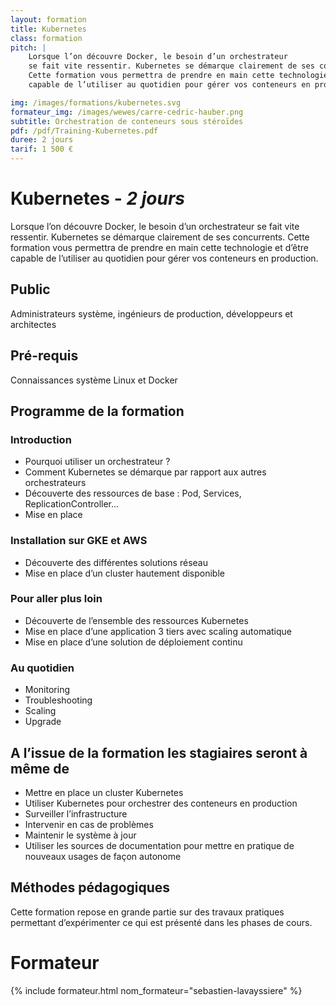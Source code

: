 ```yaml
---
layout: formation
title: Kubernetes
class: formation
pitch: |
    Lorsque l’on découvre Docker, le besoin d’un orchestrateur
    se fait vite ressentir. Kubernetes se démarque clairement de ses concurrents.
    Cette formation vous permettra de prendre en main cette technologie et d’être
    capable de l’utiliser au quotidien pour gérer vos conteneurs en production.

img: /images/formations/kubernetes.svg
formateur_img: /images/wewes/carre-cedric-hauber.png
subtitle: Orchestration de conteneurs sous stéroïdes
pdf: /pdf/Training-Kubernetes.pdf
duree: 2 jours
tarif: 1 500 €
---
```


# Kubernetes - *2 jours*


Lorsque l’on découvre Docker, le besoin d’un orchestrateur se fait vite ressentir.
Kubernetes se démarque clairement de ses concurrents.
Cette formation vous permettra de prendre en main cette technologie et d’être capable de l’utiliser au quotidien pour
gérer vos conteneurs en production.


## Public


Administrateurs système, ingénieurs de production, développeurs et architectes

## Pré-requis


Connaissances système Linux et Docker




## Programme de la formation

### Introduction

* Pourquoi utiliser un orchestrateur ?
* Comment Kubernetes se démarque par rapport aux autres orchestrateurs
* Découverte des ressources de base : Pod, Services, ReplicationController...
* Mise en place


### Installation sur GKE et AWS

* Découverte des différentes solutions réseau
* Mise en place d’un cluster hautement disponible

### Pour aller plus loin

* Découverte de l’ensemble des ressources Kubernetes
* Mise en place d’une application 3 tiers avec scaling automatique
* Mise en place d’une solution de déploiement continu

### Au quotidien

* Monitoring
* Troubleshooting
* Scaling
* Upgrade


## A l’issue de la formation les stagiaires seront à même de


* Mettre en place un cluster Kubernetes
* Utiliser Kubernetes pour orchestrer des conteneurs en production
* Surveiller l’infrastructure
* Intervenir en cas de problèmes
* Maintenir le système à jour
* Utiliser les sources de documentation pour mettre en pratique de nouveaux usages de façon autonome


## Méthodes pédagogiques

Cette formation repose en grande partie sur des travaux pratiques permettant d’expérimenter ce qui est présenté dans
les phases de cours.

# Formateur

{% include formateur.html nom_formateur="sebastien-lavayssiere" %}
